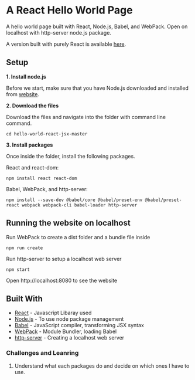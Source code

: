 # A React Hello World Page

A hello world page built with React, Node.js, Babel, and WebPack. Open on localhost with http-server node.js package.

A version built with purely React is available [here](https://github.com/KainingX/hello-world-react-only).


## Setup


**1. Install node.js**

Before we start, make sure that you have Node.js downloaded and installed from [website](https://nodejs.org/en/download/).


**2. Download the files**

Download the files and navigate into the folder with command line command.

```
cd hello-world-react-jsx-master
```

**3. Install packages**

Once inside the folder, install the following packages.

React and react-dom: 

```
npm install react react-dom
```

Babel, WebPack, and http-server:

```
npm install --save-dev @babel/core @babel/preset-env @babel/preset-react webpack webpack-cli babel-loader http-server
```

## Running the website on localhost

Run WebPack to create a dist folder and a bundle file inside

```
npm run create
```

Run http-server to setup a localhost web server

```
npm start
```

Open http://localhost:8080 to see the website


## Built With

* [React](https://reactjs.org/) - Javascript Libaray used
* [Node.js](nodejs.org) - To use node package management
* [Babel](https://babeljs.io/) - JavaScript compiler, transforming JSX syntax
* [WebPack](webpack.js.org) - Module Bundler, loading Babel
* [http-server](www.npmjs.com/package/http-server) - Creating a localhost web server

### Challenges and Leanring
1. Understand what each packages do and decide on which ones I have to use.

